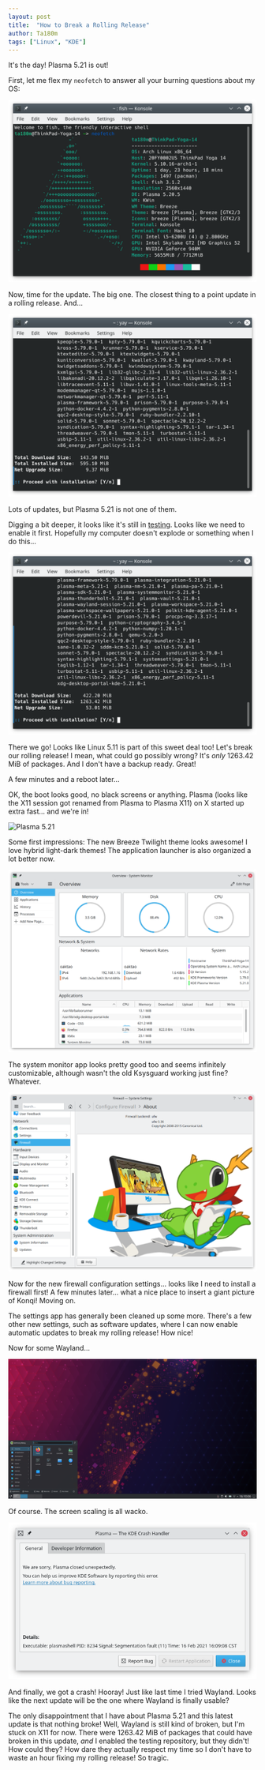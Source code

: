 ```yaml
---
layout: post
title:  "How to Break a Rolling Release"
author: Ta180m
tags: ["Linux", "KDE"]
---
```


It's the day! Plasma 5.21 is out!

First, let me flex my `neofetch` to answer all your burning questions about my OS:

![neofetch](/assets/neofetch.png)

Now, time for the update. The big one. The closest thing to a point update in a rolling release. And...

![yay](/assets/yay.png)

Lots of updates, but Plasma 5.21 is not one of them.

Digging a bit deeper, it looks like it's still in [testing](https://wiki.archlinux.org/index.php/Official_repositories#Testing_repositories). Looks like we need to enable it first. Hopefully my computer doesn't explode or something when I do this...

![yay with testing](/assets/yay-testing.png)

There we go! Looks like Linux 5.11 is part of this sweet deal too! Let's break our rolling release! I mean, what could go possibly wrong? It's *only* 1263.42 MiB of packages. And I don't have a backup ready. Great!

A few minutes and a reboot later...

OK, the boot looks good, no black screens or anything. Plasma (looks like the X11 session got renamed from Plasma to Plasma X11) on X started up extra fast... and we're in!

![Plasma 5.21](/assets/plasma-5.21,png)

Some first impressions: The new Breeze Twilight theme looks awesome! I love hybrid light-dark themes! The application launcher is also organized a lot better now.

![The new system monitor](/assets/system-monitor.png)

The system monitor app looks pretty good too and seems infinitely customizable, although wasn't the old Ksysguard working just fine? Whatever.

![The firewall configuration settings](/assets/firewall.png)

Now for the new firewall configuration settings... looks like I need to install a firewall first! A few minutes later... what a nice place to insert a giant picture of Konqi! Moving on.

The settings app has generally been cleaned up some more. There's a few other new settings, such as software updates, where I can now enable automatic updates to break my rolling release! How nice!

Now for some Wayland...

![Plasma 5.21 Wayland](/assets/plasma-5.21-wayland.png)

Of course. The screen scaling is all wacko.

![Plasma crash](/assets/plasma-crash.png)

And finally, we got a crash! Hooray! Just like last time I tried Wayland. Looks like the next update will be the one where Wayland is finally usable?

The only disappointment that I have about Plasma 5.21 and this latest update is that nothing broke! Well, Wayland is still kind of broken, but I'm stuck on X11 for now. There were 1263.42 MiB of packages that could have broken in this update, *and* I enabled the testing repository, but they didn't! How could they? How dare they actually respect my time so I don't have to waste an hour fixing my rolling release! So tragic.

